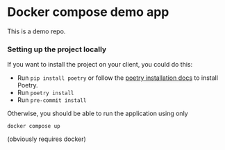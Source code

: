 # Docker compose demo app

This is a demo repo.

### Setting up the project locally

If you want to install the project on your client, you could do this:

- Run `pip install poetry` or follow the [poetry installation docs](https://python-poetry.org/docs/#installation) to install Poetry.
- Run `poetry install`
- Run `pre-commit install`

Otherwise, you should be able to run the application
using only

```
docker compose up
```

(obviously requires docker)
